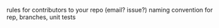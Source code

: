 rules for contributors to your repo
(email? issue?)
naming convention for rep, branches, unit tests
